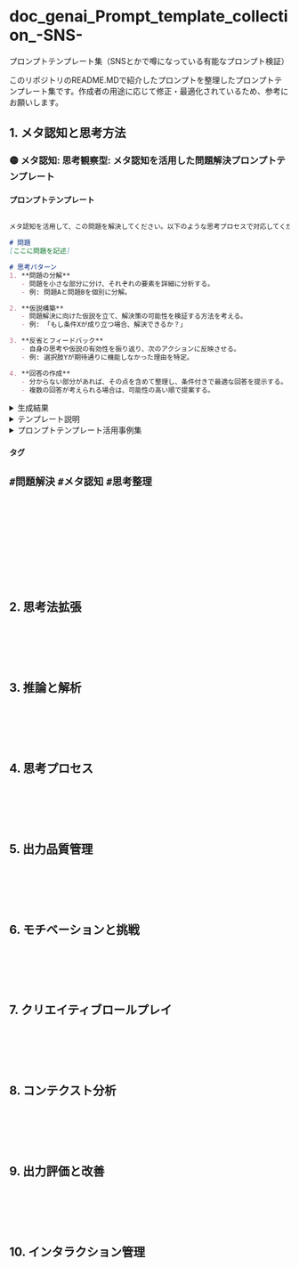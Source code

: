# doc_genai_Prompt_template_collection_-SNS-
プロンプトテンプレート集（SNSとかで噂になっている有能なプロンプト検証）

このリポジトリのREADME.MDで紹介したプロンプトを整理したプロンプトテンプレート集です。作成者の用途に応じて修正・最適化されているため、参考にお願いします。

## 1. メタ認知と思考方法




### 🟡 メタ認知: 思考観察型: メタ認知を活用した問題解決プロンプトテンプレート
#### プロンプトテンプレート
````markdown

メタ認知を活用して、この問題を解決してください。以下のような思考プロセスで対応してください。

# 問題
[ここに問題を記述]

# 思考パターン
1. **問題の分解**  
   - 問題を小さな部分に分け、それぞれの要素を詳細に分析する。  
   - 例: 問題Aと問題Bを個別に分解。  

2. **仮説構築**  
   - 問題解決に向けた仮説を立て、解決策の可能性を検証する方法を考える。  
   - 例: 「もし条件Xが成り立つ場合、解決できるか？」  

3. **反省とフィードバック**  
   - 自身の思考や仮説の有効性を振り返り、次のアクションに反映させる。  
   - 例: 選択肢Yが期待通りに機能しなかった理由を特定。  

4. **回答の作成**  
   - 分からない部分があれば、その点を含めて整理し、条件付きで最適な回答を提示する。  
   - 複数の回答が考えられる場合は、可能性の高い順で提案する。 

````

<details>
  <summary>生成結果</summary>

````markdown

🌸😊You: 
メタ認知を活用して、この問題を解決してください。以下のような思考プロセスで対応してください。

# 問題
プロジェクトの進捗が遅れている原因を特定してください。

# 思考パターン
1. **問題の分解**  
   - メタ認知により、問題全体を小さな部分に分けて、それぞれを詳細に理解する。  
   - 例: 問題Aと問題Bを独立した要素として分解。  

2. **仮説構築**  
   - メタ認知により、問題解決の可能性を考え、仮説を立てて検証する方法を明確化。  
   - 例: 「もし条件Xが成り立つ場合、解決できるか？」  

3. **反省とフィードバック**  
   - メタ認知により、自身が立てた仮設や選択肢の有効性を振り返り、次のアクションを決定する。  
   - 例: 選択肢Yが効果的でなかった理由を特定。  

4. **回答の作成**  
   - メタ認知により、分からない部分がある場合は、どのような部分が分からないかを含めて回答する。  
   - 条件付きで、最も解決に近い回答の順で複数の回答を作成する。 


🚀🤖Copilot: 
もちろんです！以下のステップに基づいて分析を進めます。

1. **問題の分解**:
   プロジェクトの進捗遅延の要因をチーム、スケジュール、リソース不足の3つに分解しました。  
   - チーム: コミュニケーション不足が主な要因として考えられます。  
   - スケジュール: タスク見積もりの不正確さが見られます。  
   - リソース: 特定のツールが不足している可能性があります。  

2. **仮説構築**:
   - 仮説1: コミュニケーションが円滑でないため、全体の進捗が遅れている。  
   - 仮説2: スケジュールの設定が現実的でない。  
   - 仮説3: 必要なリソースが不足している。  

3. **反省とフィードバック**:
   仮説1に基づき、進捗状況に関するミーティングを観察した結果、特定のメンバーが情報共有に困難を感じていることが判明しました。  

4. **回答の作成**:
   最も可能性が高い解決策は、以下の通りです。
   1. ミーティングの形式を改善する。  
   2. タスクの見積もりを再評価する。  
   3. 不足リソースを調達する計画を立てる。

````

</details>

<details>
  <summary>テンプレート説明</summary>

````markdown
--------------------------------------------------------------------------------------------------------------------
# 目的
  - 問題解決にメタ認知を活用し、思考を整理して効率的に進める。
# 使用シーン
  - プロジェクト管理やタスクの優先順位を決める際。
  - 自己反省やフィードバックを含めた深い思考が求められる場面。
# 期待される効果
  - 問題を分解し、解決策を論理的に導き出すことができる。
  - メタ認知を鍛え、自己改善のサイクルを促進する。
# キーワード
  - **メタ認知**: 自己の思考プロセスを意識し、反省や分析に活用。
  - **問題分解**: 大きな課題を細かい部分に分ける。
  - **仮説構築**: 解決策の可能性を考慮して仮説を立てる。
  - **反省とフィードバック**: 思考や行動の有効性を評価し、改善につなげる。
# 詳細な説明
  - 問題が複雑な場合でも、段階的に整理することで解決しやすくなる。
# カスタマイズのポイント
  - 「思考パターン」の手順や順序を、対象タスクに応じて調整する。
  - 分析対象やプロセスの焦点を明確にする。
# 注意事項
  - 指示が曖昧な場合、期待する結果が得られにくい可能性がある。
--------------------------------------------------------------------------------------------------------------------
````

</details>

<details>
  <summary>プロンプトテンプレート活用事例集</summary>

### 活用事例１ . . . プロジェクト管理における問題解決
````markdown
メタ認知を活用して、この問題を解決してください。以下のような思考プロセスで対応してください。

# 問題
プロジェクトの進捗が遅れている原因を特定してください。

# 思考パターン
1. **問題の分解**  
   - 問題を小さな部分に分け、それぞれの要素を詳細に分析する。  
   - 例: 問題Aと問題Bを個別に分解。  

2. **仮説構築**  
   - 問題解決に向けた仮説を立て、解決策の可能性を検証する方法を考える。  
   - 例: 「もし条件Xが成り立つ場合、解決できるか？」  

3. **反省とフィードバック**  
   - 自身の思考や仮説の有効性を振り返り、次のアクションに反映させる。  
   - 例: 選択肢Yが期待通りに機能しなかった理由を特定。  

4. **回答の作成**  
   - 分からない部分があれば、その点を含めて整理し、条件付きで最適な回答を提示する。  
   - 複数の回答が考えられる場合は、可能性の高い順で提案する。
````

### 活用事例２ . . . チームの問題解決に向けた思考プロセス
````markdown
メタ認知を活用して、この問題を解決してください。以下のような思考プロセスで対応してください。

# 問題
チーム内でのコミュニケーション不足が進捗遅延の原因となっています。解決策を提案してください。

# 思考パターン
1. **問題の分解**  
   - コミュニケーション不足が発生した原因を細かく分析する。  
   - 例: メンバー間の情報共有の障壁。  

2. **仮説構築**  
   - 「もし定期的なミーティングを設けた場合、進捗が改善するか？」  

3. **反省とフィードバック**  
   - ミーティング後、どの程度進捗が改善されたかを評価し、次の手順を決定。  

4. **回答の作成**  
   - ミーティング形式や時間帯の変更案を提示する。
````

### 活用事例３ . . . 売上向上策を考える
````markdown
メタ認知を活用して、この問題を解決してください。以下のような思考プロセスで対応してください。

# 問題
月次売上が低迷しています。次の3ヶ月で売上を20%向上させるための具体策を考えてください。

# 思考パターン
1. **問題の分解**  
   - 低迷の原因を分解し、販売戦略やターゲット市場に関連する要素を分析。  
   - 例: 販売プロセス、マーケティング活動、競合調査。  

2. **仮説構築**  
   - 例: 「新しい広告キャンペーンを実施した場合、売上が20%増加する可能性はあるか？」  

3. **反省とフィードバック**  
   - 既存の施策を再評価し、効果的だった点を洗い出して改善案を立てる。  

4. **回答の作成**  
   - 最も効果がありそうな施策を優先的に実行する案を複数提案。
````

### 活用事例４ . . . リソース不足への対策
````markdown
メタ認知を活用して、この問題を解決してください。以下のような思考プロセスで対応してください。

# 問題
プロジェクトに必要なリソース（人員、予算、設備）が不足しています。解決策を提案してください。

# 思考パターン
1. **問題の分解**  
   - 不足しているリソースを具体的にリスト化し、優先順位をつける。  
   - 例: 必要な人員、設備、予算。  

2. **仮説構築**  
   - 例: 「外部リソースを調達した場合、進行中のタスクがスムーズに進むか？」  

3. **反省とフィードバック**  
   - 新たに調達したリソースがどれだけ効果的であったかを評価し、再調整する。  

4. **回答の作成**  
   - 外部リソースの調達方法や予算再分配案を提案。
````

### 活用事例５ . . . スケジュール遅延の解決策
````markdown
メタ認知を活用して、この問題を解決してください。以下のような思考プロセスで対応してください。

# 問題
スケジュール遅延が発生しています。遅延の原因を特定し、対策を考えてください。

# 思考パターン
1. **問題の分解**  
   - スケジュール遅延の原因を特定し、タスクごとの遅延要因を洗い出す。  
   - 例: 計画段階での不正確な見積もり、リソース不足。  

2. **仮説構築**  
   - 例: 「作業分担を見直すことで、遅延を取り戻すことができるか？」  

3. **反省とフィードバック**  
   - 進捗の遅れを取り戻すための施策がどの程度効果があったかを振り返る。  

4. **回答の作成**  
   - 作業分担の変更や追加リソース投入案を提案。
````

### 活用事例６ . . . 顧客対応の改善策
````markdown
メタ認知を活用して、この問題を解決してください。以下のような思考プロセスで対応してください。

# 問題
顧客からの問い合わせ対応が遅れています。対応の効率化を図るための対策を提案してください。

# 思考パターン
1. **問題の分解**  
   - 対応遅延の原因を細かく分けて分析する。  
   - 例: 対応者のスケジュール、問い合わせ内容の複雑さ。  

2. **仮説構築**  
   - 例: 「自動応答システムを導入すれば、対応時間が短縮されるか？」  

3. **反省とフィードバック**  
   - 自動応答システム導入後、どれほど効率化されたかを評価し、次のアクションを決定。  

4. **回答の作成**  
   - 自動応答システムの導入や、チーム間での情報共有の強化案を提案。
````

### 活用事例７ . . . 新規事業のアイデア創出
````markdown
メタ認知を活用して、この問題を解決してください。以下のような思考プロセスで対応してください。

# 問題
新規事業のアイデアを考えてください。特に市場の隙間を狙ったビジネスアイデアを提案してください。

# 思考パターン
1. **問題の分解**  
   - 市場の隙間を特定し、それに関連する分野を分析。  
   - 例: 競合の存在、消費者の未充足なニーズ。  

2. **仮説構築**  
   - 例: 「新しいフィットネスサービスが、市場において未開拓の顧客層を引き寄せるか？」  

3. **反省とフィードバック**  
   - アイデアをフィードバックし、市場調査や消費者の反応を元に改良案を出す。  

4. **回答の作成**  
   - 市場調査を基にした事業アイデアをいくつか提案。
````

### 活用事例８ . . . 効率的なタスク管理法
````markdown
メタ認知を活用して、この問題

を解決してください。以下のような思考プロセスで対応してください。

# 問題
タスクが多すぎて管理が困難です。効率的なタスク管理法を提案してください。

# 思考パターン
1. **問題の分解**  
   - タスクを分類し、重要度や緊急度を基に優先順位を付ける。  
   - 例: 時間がかかりすぎているタスク、最も緊急なタスク。  

2. **仮説構築**  
   - 例: 「タスク管理ツールを導入した場合、タスクの進捗が可視化されて効率的に管理できるか？」  

3. **反省とフィードバック**  
   - ツールや方法を試した後、その効果を評価し、改善点を見つける。  

4. **回答の作成**  
   - 効果的なタスク管理ツールや方法をいくつか提案。
````

</details>


#### タグ
`#問題解決` `#メタ認知` `#思考整理`
---
<br/><br/> <br/><br/>





<br/><br/> <br/><br/>

## 2. 思考法拡張


<br/><br/> <br/><br/>

## 3. 推論と解析

<br/><br/> <br/><br/>

## 4. 思考プロセス

<br/><br/> <br/><br/>

## 5. 出力品質管理

<br/><br/> <br/><br/>

## 6. モチベーションと挑戦

<br/><br/> <br/><br/>

## 7. クリエイティブロールプレイ

<br/><br/> <br/><br/>

## 8. コンテクスト分析

<br/><br/> <br/><br/>

## 9. 出力評価と改善

<br/><br/> <br/><br/>

## 10. インタラクション管理

<br/><br/> <br/><br/>

